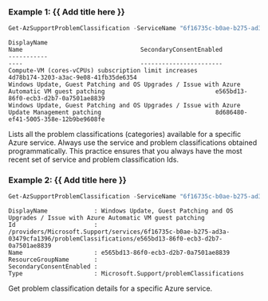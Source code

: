 ### Example 1: {{ Add title here }}
```powershell
Get-AzSupportProblemClassification -ServiceName "6f16735c-b0ae-b275-ad3a-03479cfa1396"
```

```output
DisplayName                                                                                                                 Name                                 SecondaryConsentEnabled
-----------                                                                                                                 ----                                 -----------------------
Compute-VM (cores-vCPUs) subscription limit increases                                                                       4d78b174-3203-a3ac-9e08-41fb35de6354
Windows Update, Guest Patching and OS Upgrades / Issue with Azure Automatic VM guest patching                               e565bd13-86f0-ecb3-d2b7-0a7501ae8839
Windows Update, Guest Patching and OS Upgrades / Issue with Azure Update Management patching                                8d686480-ef41-5005-358e-12b9be9608fe
```

Lists all the problem classifications (categories) available for a specific Azure service. Always use the service and problem classifications obtained programmatically. This practice ensures that you always have the most recent set of service and problem classification Ids.

### Example 2: {{ Add title here }}
```powershell
Get-AzSupportProblemClassification -ServiceName "6f16735c-b0ae-b275-ad3a-03479cfa1396" -Name "e565bd13-86f0-ecb3-d2b7-0a7501ae8839"
```

```output
DisplayName             : Windows Update, Guest Patching and OS Upgrades / Issue with Azure Automatic VM guest patching
Id                      : /providers/Microsoft.Support/services/6f16735c-b0ae-b275-ad3a-03479cfa1396/problemClassifications/e565bd13-86f0-ecb3-d2b7-0a7501ae8839
Name                    : e565bd13-86f0-ecb3-d2b7-0a7501ae8839
ResourceGroupName       :
SecondaryConsentEnabled :
Type                    : Microsoft.Support/problemClassifications
```

Get problem classification details for a specific Azure service.

